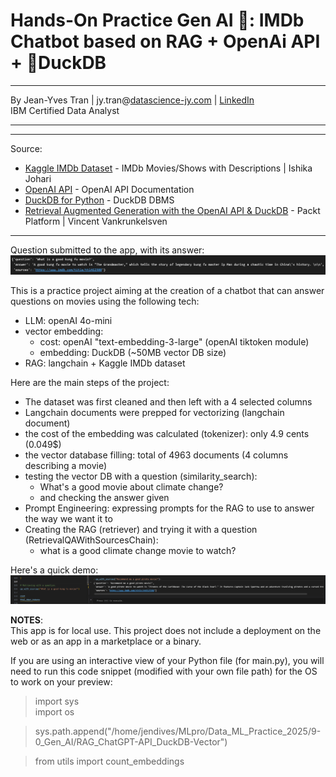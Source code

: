 # **Hands-On Practice Gen AI 🤖: IMDb Chatbot based on RAG + OpenAi API + 🦆DuckDB**

---

By Jean-Yves Tran | jy.tran@[datascience-jy.com](https://datascience-jy.com) | [LinkedIn](https://www.linkedin.com/in/jytran-datascience/)  
IBM Certified Data Analyst 

---

---

Source: 
- [Kaggle IMDb Dataset](https://www.kaggle.com/datasets/ishikajohari/imdb-data-with-descriptions?resource=download) - IMDb Movies/Shows with Descriptions |  Ishika Johari
- [OpenAI API](https://openai.com/api) - OpenAI API Documentation
- [DuckDB for Python](https://duckdb.org/docs/installation/?version=stable&environment=python) - DuckDB DBMS
- [Retrieval Augmented Generation with the OpenAI API & DuckDB](https://www.packtpub.com/product/retrieval-augmented-generation-with-the-openai-api-duckdb/9781806025039?_gl=1*bsv5pl*_gcl_au*MTY1NjQ5NzM3NS4xNzM5NjI4ODI4LjE1MjY5MTc2MDUuMTc0NzE1MjI2MS4xNzQ3MTUyMjYx*FPAU*MTY1NjQ5NzM3NS4xNzM5NjI4ODI4) - Packt Platform | Vincent Vankrunkelsven
---
Question submitted to the app, with its answer:
![alt text](image.png)

This is a practice project aiming at the creation of a chatbot that can answer questions on movies using the following tech:  
- LLM: openAI 4o-mini
- vector embedding: 
  - cost: openAI "text-embedding-3-large" (openAI tiktoken module)
  - embedding: DuckDB (~50MB vector DB size)
- RAG: langchain + Kaggle IMDb dataset

Here are the main steps of the project:  
- The dataset was first cleaned and then left with a 4 selected columns
- Langchain documents were prepped for vectorizing (langchain document)
- the cost of the embedding was calculated (tokenizer): only 4.9 cents (0.049$)
- the vector database filling: total of 4963 documents (4 columns describing a movie)
- testing the vector DB with a question (similarity_search): 
  - What's a good movie about climate change?
  - and checking the answer given
- Prompt Engineering: expressing prompts for the RAG to use to answer the way we want it to
- Creating the RAG (retriever) and trying it with a question (RetrievalQAWithSourcesChain): 
  - what is a good climate change movie to watch?

Here's a quick demo: 
![alt text](jeanyves-tran_GenAI_RAG-bot_VectorDB_Langchain_1.gif)

**NOTES**:  
This app is for local use. This project does not include a deployment on the web or as an app in a marketplace or a binary. 

If you are using an interactive view of your Python file (for main.py), you will need to run this code snippet (modified with your own file path) for the OS to work on your preview:  
>import sys  
>import os

>sys.path.append("/home/jendives/MLpro/Data_ML_Practice_2025/9-0_Gen_AI/RAG_ChatGPT-API_DuckDB-Vector")

>from utils import count_embeddings